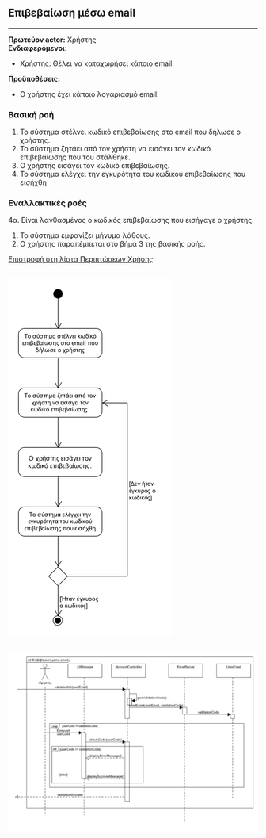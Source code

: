 ## **Επιβεβαίωση μέσω email**
---   
**Πρωτεύον actor:** Χρήστης    
**Ενδιαφερόμενοι:**    
* Χρήστης: Θέλει να καταχωρήσει κάποιο email.   

**Προϋποθέσεις:**     
* Ο χρήστης έχει κάποιο λογαριασμό email.

### **Βασική ροή**
1) Το σύστημα στέλνει κωδικό επιβεβαίωσης στο email που δήλωσε ο χρήστης.
2) Το σύστημα ζητάει από τον χρήστη να εισάγει τον κωδικό επιβεβαίωσης που του στάλθηκε.
3) Ο χρήστης εισάγει τον κωδικό επιβεβαίωσης.
4) Το σύστημα ελέγχει την εγκυρότητα του κωδικού επιβεβαίωσης που εισήχθη

### **Εναλλακτικές ροές**
4α. Είναι λανθασμένος ο κωδικός επιβεβαίωσης που εισήγαγε ο χρήστης.
1) Το σύστημα εμφανίζει μήνυμα λάθους.
2) Ο χρήστης παραπέμπεται στο βήμα 3 της βασικής ροής.


[Επιστροφή στη λίστα Περιπτώσεων Χρήσης](../software-requirements.md#περιπτώσεις-χρήσης)
<br><br>

![Activity Diagram](../uml/activity/confirm-email.png)
<br><br>

![Sequence Diagram](../uml/sequence/seq-confirm-mail.png)